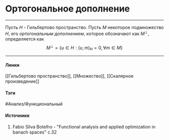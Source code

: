 # Ортогональное дополнение
***
Пусть $H$ - Гильбертово пространство. Пусть $M$ некоторое подмножество $H$, его *ортогональным дополнением*, которое обозначают как $M^{\perp}$, определяется как
$$
M^{\perp}=\{u\in H:(u,m)_{H}=0,\forall m\in M \}
$$
***
#### Линки
 [[Гильбертово пространство]],
 [[Множество]],
 [[Скалярное произведение]]
#### Тэги
 #Анализ/Функциональный 
#### Источники
1. Fabio Silva Botelho - "Functional analysis and applied optimization in banach spaces" c.32